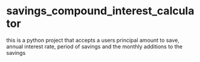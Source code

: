 # savings_compound_interest_calculator
this is a python project that accepts a users principal amount to save, annual interest rate, period of savings and the monthly additions to the savings 
